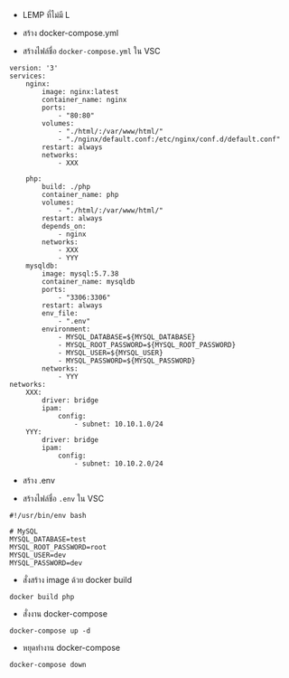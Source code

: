 - LEMP ที่ไม่มี L
- สร้าง docker-compose.yml

- สร้างไฟล์ชื่อ ``docker-compose.yml``  ใน VSC
```
version: '3'
services:
    nginx:
        image: nginx:latest
        container_name: nginx
        ports:
            - "80:80"
        volumes:
            - "./html/:/var/www/html/"
            - "./nginx/default.conf:/etc/nginx/conf.d/default.conf"
        restart: always
        networks:
            - XXX

    php:
        build: ./php
        container_name: php
        volumes:
            - "./html/:/var/www/html/"
        restart: always
        depends_on:
            - nginx
        networks:
            - XXX
            - YYY
    mysqldb:
        image: mysql:5.7.38
        container_name: mysqldb
        ports:
            - "3306:3306"
        restart: always
        env_file:
            - ".env"
        environment:
            - MYSQL_DATABASE=${MYSQL_DATABASE}
            - MYSQL_ROOT_PASSWORD=${MYSQL_ROOT_PASSWORD}
            - MYSQL_USER=${MYSQL_USER}
            - MYSQL_PASSWORD=${MYSQL_PASSWORD}
        networks:
            - YYY
networks:
    XXX:
        driver: bridge
        ipam:
            config:
                - subnet: 10.10.1.0/24
    YYY:
        driver: bridge
        ipam:
            config:
                - subnet: 10.10.2.0/24

```

- สร้าง .env

- สร้างไฟล์ชื่อ ``.env``  ใน VSC
```
#!/usr/bin/env bash

# MySQL
MYSQL_DATABASE=test
MYSQL_ROOT_PASSWORD=root
MYSQL_USER=dev
MYSQL_PASSWORD=dev
```

- สั่งสร้าง image ด้วย docker build
```
docker build php
```

- สั่งงาน docker-compose
```
docker-compose up -d
```

- หยุดทำงาน docker-compose
```
docker-compose down
```
